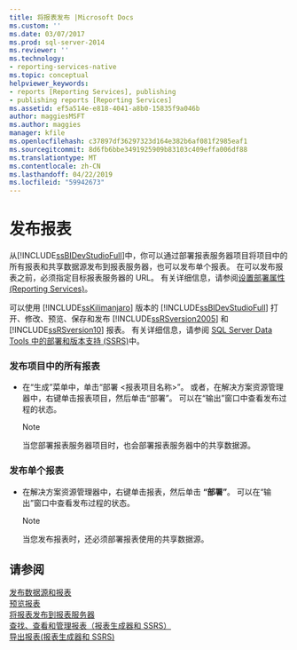 ```yaml
---
title: 将报表发布 |Microsoft Docs
ms.custom: ''
ms.date: 03/07/2017
ms.prod: sql-server-2014
ms.reviewer: ''
ms.technology:
- reporting-services-native
ms.topic: conceptual
helpviewer_keywords:
- reports [Reporting Services], publishing
- publishing reports [Reporting Services]
ms.assetid: ef5a514e-e818-4041-a8b0-15835f9a046b
author: maggiesMSFT
ms.author: maggies
manager: kfile
ms.openlocfilehash: c37897df36297323d164e382b6af081f2985eaf1
ms.sourcegitcommit: 8d6fb6bbe3491925909b83103c409effa006df88
ms.translationtype: MT
ms.contentlocale: zh-CN
ms.lasthandoff: 04/22/2019
ms.locfileid: "59942673"
---
```

# <a name="publish-reports"></a>发布报表
  从[!INCLUDE[ssBIDevStudioFull](../includes/ssbidevstudiofull-md.md)]中，你可以通过部署报表服务器项目将项目中的所有报表和共享数据源发布到报表服务器，也可以发布单个报表。 在可以发布报表之前，必须指定目标报表服务器的 URL。 有关详细信息，请参阅[设置部署属性 (Reporting Services)](tools/set-deployment-properties-reporting-services.md)。  
  
 可以使用 [!INCLUDE[ssKilimanjaro](../includes/sskilimanjaro-md.md)] 版本的 [!INCLUDE[ssBIDevStudioFull](../includes/ssbidevstudiofull-md.md)] 打开、修改、预览、保存和发布 [!INCLUDE[ssRSversion2005](../includes/ssrsversion2005-md.md)] 和 [!INCLUDE[ssRSversion10](../includes/ssrsversion10-md.md)] 报表。 有关详细信息，请参阅 [SQL Server Data Tools 中的部署和版本支持 (SSRS)](tools/deployment-and-version-support-in-sql-server-data-tools-ssrs.md)中。  
  
### <a name="to-publish-all-reports-in-a-project"></a>发布项目中的所有报表  
  
-   在“生成”菜单中，单击“部署 \<报表项目名称>”。 或者，在解决方案资源管理器中，右键单击报表项目，然后单击“部署”。 可以在“输出”窗口中查看发布过程的状态。  
  
    > [!NOTE]  
    >  当您部署报表服务器项目时，也会部署报表服务器中的共享数据源。  
  
### <a name="to-publish-a-single-report"></a>发布单个报表  
  
-   在解决方案资源管理器中，右键单击报表，然后单击 **“部署”**。 可以在“输出”窗口中查看发布过程的状态。  
  
    > [!NOTE]  
    >  当您发布报表时，还必须部署报表使用的共享数据源。  
  
## <a name="see-also"></a>请参阅  
 [发布数据源和报表](reports/publishing-data-sources-and-reports.md)   
 [预览报表](reports/previewing-reports.md)   
 [将报表发布到报表服务器](reports/publishing-reports-to-a-report-server.md)   
 [查找、查看和管理报表（报表生成器和 SSRS）](report-builder/finding-viewing-and-managing-reports-report-builder-and-ssrs.md)   
 [导出报表&#40;报表生成器和 SSRS&#41;](report-builder/export-reports-report-builder-and-ssrs.md)  
  
  
